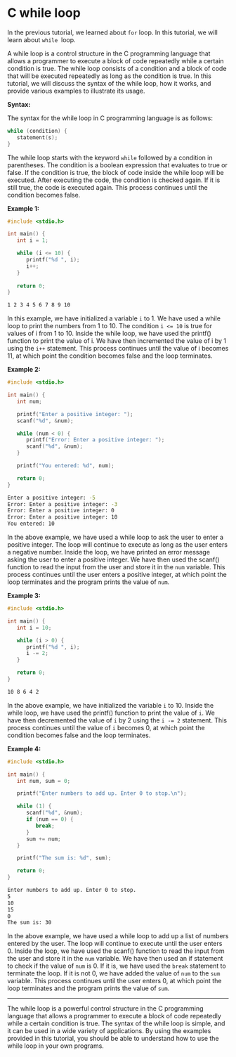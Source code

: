 # C while loop

In the previous tutorial, we learned about `for` loop. In this tutorial, we will learn about `while`  loop.

A while loop is a control structure in the C programming language that allows a programmer to execute a block of code repeatedly while a certain condition is true. The while loop consists of a condition and a block of code that will be executed repeatedly as long as the condition is true. In this tutorial, we will discuss the syntax of the while loop, how it works, and provide various examples to illustrate its usage.

__Syntax:__

The syntax for the while loop in C programming language is as follows:

```c
while (condition) {
   statement(s);
}
```

The while loop starts with the keyword `while` followed by a condition in parentheses. The condition is a boolean expression that evaluates to true or false. If the condition is true, the block of code inside the while loop will be executed. After executing the code, the condition is checked again. If it is still true, the code is executed again. This process continues until the condition becomes false.

__Example 1:__

```c
#include <stdio.h>

int main() {
   int i = 1;

   while (i <= 10) {
      printf("%d ", i);
      i++;
   }
   
   return 0;
}
```

```zsh
1 2 3 4 5 6 7 8 9 10
```

In this example, we have initialized a variable `i` to 1. We have used a while loop to print the numbers from 1 to 10. The condition `i <= 10` is true for values of i from 1 to 10. Inside the while loop, we have used the printf() function to print the value of i. We have then incremented the value of i by 1 using the `i++` statement. This process continues until the value of i becomes 11, at which point the condition becomes false and the loop terminates.

__Example 2:__

```c
#include <stdio.h>

int main() {
   int num;

   printf("Enter a positive integer: ");
   scanf("%d", &num);

   while (num < 0) {
      printf("Error: Enter a positive integer: ");
      scanf("%d", &num);
   }

   printf("You entered: %d", num);

   return 0;
}
```

```zsh
Enter a positive integer: -5
Error: Enter a positive integer: -3
Error: Enter a positive integer: 0
Error: Enter a positive integer: 10
You entered: 10
```

In the above example, we have used a while loop to ask the user to enter a positive integer. The loop will continue to execute as long as the user enters a negative number. Inside the loop, we have printed an error message asking the user to enter a positive integer. We have then used the scanf() function to read the input from the user and store it in the `num` variable. This process continues until the user enters a positive integer, at which point the loop terminates and the program prints the value of `num`.

__Example 3:__

```c
#include <stdio.h>

int main() {
   int i = 10;

   while (i > 0) {
      printf("%d ", i);
      i -= 2;
   }

   return 0;
}
```

```zsh
10 8 6 4 2
```

In the above example, we have initialized the variable `i` to 10. Inside the while loop, we have used the printf() function to print the value of `i`. We have then decremented the value of `i` by 2 using the `i -= 2` statement. This process continues until the value of `i` becomes 0, at which point the condition becomes false and the loop terminates.

__Example 4:__

```c
#include <stdio.h>

int main() {
   int num, sum = 0;

   printf("Enter numbers to add up. Enter 0 to stop.\n");

   while (1) {
      scanf("%d", &num);
      if (num == 0) {
         break;
      }
      sum += num;
   }

   printf("The sum is: %d", sum);

   return 0;
}
```

```zsh
Enter numbers to add up. Enter 0 to stop.
5
10
15
0
The sum is: 30
```

In the above example, we have used a while loop to add up a list of numbers entered by the user. The loop will continue to execute until the user enters 0. Inside the loop, we have used the scanf() function to read the input from the user and store it in the `num` variable. We have then used an if statement to check if the value of `num` is 0. If it is, we have used the `break` statement to terminate the loop. If it is not 0, we have added the value of `num` to the `sum` variable. This process continues until the user enters 0, at which point the loop terminates and the program prints the value of `sum`.

<hr>

The while loop is a powerful control structure in the C programming language that allows a programmer to execute a block of code repeatedly while a certain condition is true. The syntax of the while loop is simple, and it can be used in a wide variety of applications. By using the examples provided in this tutorial, you should be able to understand how to use the while loop in your own programs.

